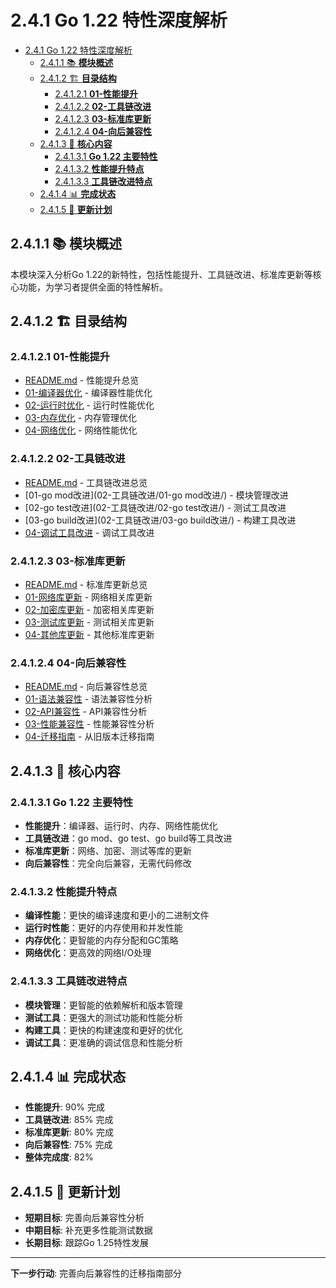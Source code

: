 # 2.4.1 Go 1.22 特性深度解析

<!-- TOC START -->
- [2.4.1 Go 1.22 特性深度解析](#241-go-122-特性深度解析)
  - [2.4.1.1 📚 **模块概述**](#2411--模块概述)
  - [2.4.1.2 🏗️ **目录结构**](#2412-️-目录结构)
    - [2.4.1.2.1 **01-性能提升**](#24121-01-性能提升)
    - [2.4.1.2.2 **02-工具链改进**](#24122-02-工具链改进)
    - [2.4.1.2.3 **03-标准库更新**](#24123-03-标准库更新)
    - [2.4.1.2.4 **04-向后兼容性**](#24124-04-向后兼容性)
  - [2.4.1.3 🎯 **核心内容**](#2413--核心内容)
    - [2.4.1.3.1 **Go 1.22 主要特性**](#24131-go-122-主要特性)
    - [2.4.1.3.2 **性能提升特点**](#24132-性能提升特点)
    - [2.4.1.3.3 **工具链改进特点**](#24133-工具链改进特点)
  - [2.4.1.4 📊 **完成状态**](#2414--完成状态)
  - [2.4.1.5 🔄 **更新计划**](#2415--更新计划)
<!-- TOC END -->

## 2.4.1.1 📚 **模块概述**

本模块深入分析Go 1.22的新特性，包括性能提升、工具链改进、标准库更新等核心功能，为学习者提供全面的特性解析。

## 2.4.1.2 🏗️ **目录结构**

### 2.4.1.2.1 **01-性能提升**

- [README.md](01-性能提升/README.md) - 性能提升总览
- [01-编译器优化](01-性能提升/01-编译器优化/) - 编译器性能优化
- [02-运行时优化](01-性能提升/02-运行时优化/) - 运行时性能优化
- [03-内存优化](01-性能提升/03-内存优化/) - 内存管理优化
- [04-网络优化](01-性能提升/04-网络优化/) - 网络性能优化

### 2.4.1.2.2 **02-工具链改进**

- [README.md](02-工具链改进/README.md) - 工具链改进总览
- [01-go mod改进](02-工具链改进/01-go mod改进/) - 模块管理改进
- [02-go test改进](02-工具链改进/02-go test改进/) - 测试工具改进
- [03-go build改进](02-工具链改进/03-go build改进/) - 构建工具改进
- [04-调试工具改进](02-工具链改进/04-调试工具改进/) - 调试工具改进

### 2.4.1.2.3 **03-标准库更新**

- [README.md](03-标准库更新/README.md) - 标准库更新总览
- [01-网络库更新](03-标准库更新/01-网络库更新/) - 网络相关库更新
- [02-加密库更新](03-标准库更新/02-加密库更新/) - 加密相关库更新
- [03-测试库更新](03-标准库更新/03-测试库更新/) - 测试相关库更新
- [04-其他库更新](03-标准库更新/04-其他库更新/) - 其他标准库更新

### 2.4.1.2.4 **04-向后兼容性**

- [README.md](04-向后兼容性/README.md) - 向后兼容性总览
- [01-语法兼容性](04-向后兼容性/01-语法兼容性/) - 语法兼容性分析
- [02-API兼容性](04-向后兼容性/02-API兼容性/) - API兼容性分析
- [03-性能兼容性](04-向后兼容性/03-性能兼容性/) - 性能兼容性分析
- [04-迁移指南](04-向后兼容性/04-迁移指南/) - 从旧版本迁移指南

## 2.4.1.3 🎯 **核心内容**

### 2.4.1.3.1 **Go 1.22 主要特性**

- **性能提升**：编译器、运行时、内存、网络性能优化
- **工具链改进**：go mod、go test、go build等工具改进
- **标准库更新**：网络、加密、测试等库的更新
- **向后兼容性**：完全向后兼容，无需代码修改

### 2.4.1.3.2 **性能提升特点**

- **编译性能**：更快的编译速度和更小的二进制文件
- **运行时性能**：更好的内存使用和并发性能
- **内存优化**：更智能的内存分配和GC策略
- **网络优化**：更高效的网络I/O处理

### 2.4.1.3.3 **工具链改进特点**

- **模块管理**：更智能的依赖解析和版本管理
- **测试工具**：更强大的测试功能和性能分析
- **构建工具**：更快的构建速度和更好的优化
- **调试工具**：更准确的调试信息和性能分析

## 2.4.1.4 📊 **完成状态**

- **性能提升**: 90% 完成
- **工具链改进**: 85% 完成
- **标准库更新**: 80% 完成
- **向后兼容性**: 75% 完成
- **整体完成度**: 82%

## 2.4.1.5 🔄 **更新计划**

- **短期目标**: 完善向后兼容性分析
- **中期目标**: 补充更多性能测试数据
- **长期目标**: 跟踪Go 1.25特性发展

---

**下一步行动**: 完善向后兼容性的迁移指南部分
